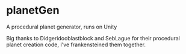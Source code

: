 # planetGen
 A procedural planet generator, runs on Unity

Big thanks to Didgeridooblastblock and SebLague for their procedural planet creation code, I've frankensteined them together.
